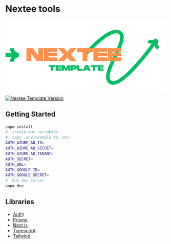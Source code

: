 # Nextee tools

![nextee](https://github.com/mitch1009/nextee/blob/main/public/logo.svg?raw=true)


[![Nextee Template Version](https://img.shields.io/github/v/release/mitch1009/nextee.svg)](https://github.com/mitch1009/nextee/releases)
## Getting Started

```bash
pnpm install
#  create env variables
#  copy .env.example to .env
AUTH_AZURE_AD_ID=
AUTH_AZURE_AD_SECRET=
AUTH_AZURE_AD_TENANT=
AUTH_SECRET=
AUTH_URL=
AUTH_GOOGLE_ID=
AUTH_GOOGLE_SECRET=
#  Run dev server
pnpm dev
```
## Libraries

- [Auth](https://github.com/nextauthjs/next-auth)\
- [Prisma](https://github.com/prisma/prisma)
- [Next.js](https://nextjs.org)
- [Typescript](https://www.typescriptlang.org)
- [Tailwind](https://tailwindcss.com)
